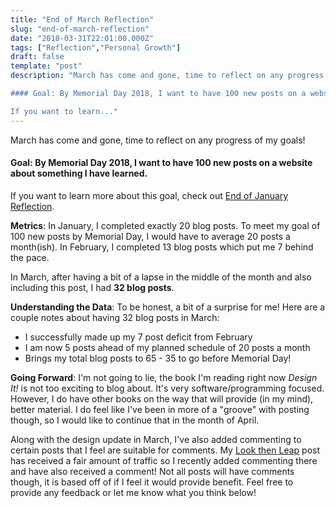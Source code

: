 ```yaml
---
title: "End of March Reflection"
slug: "end-of-march-reflection"
date: "2018-03-31T22:01:00.000Z"
tags: ["Reflection","Personal Growth"]
draft: false
template: "post"
description: "March has come and gone, time to reflect on any progress of my goals!

#### Goal: By Memorial Day 2018, I want to have 100 new posts on a website about something I have learned.

If you want to learn..."
---
```


March has come and gone, time to reflect on any progress of my goals!

#### Goal: By Memorial Day 2018, I want to have 100 new posts on a website about something I have learned.

If you want to learn more about this goal, check out [End of January Reflection](/blog/2018/01/31/z-month-1-recap.html).

**Metrics**: In January, I completed exactly 20 blog posts. To meet my goal of 100 new posts by Memorial Day, I would have to average 20 posts a month(ish). In February, I completed 13 blog posts which put me 7 behind the pace.

In March, after having a bit of a lapse in the middle of the month and also including this post, I had **32 blog posts**.

**Understanding the Data**: To be honest, a bit of a surprise for me! Here are a couple notes about having 32 blog posts in March:

- I successfully made up my 7 post deficit from February
- I am now 5 posts ahead of my planned schedule of 20 posts a month
- Brings my total blog posts to 65 - 35 to go before Memorial Day!

**Going Forward**: I'm not going to lie, the book I'm reading right now *Design It!* is not too exciting to blog about. It's very software/programming focused. However, I do have other books on the way that will provide (in my mind), better material. I do feel like I've been in more of a "groove" with posting though, so I would like to continue that in the month of April.

Along with the design update in March, I've also added commenting to certain posts that I feel are suitable for comments. My [Look then Leap](/blog/2018/01/09/look-then-leap) post has received a fair amount of traffic so I recently added commenting there and have also received a comment! Not all posts will have comments though, it is based off of if I feel it would provide benefit. Feel free to provide any feedback or let me know what you think below!
